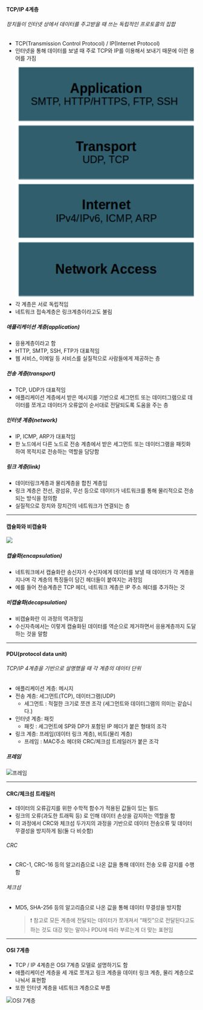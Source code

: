#### TCP/IP 4계층

###### 장치들이 인터넷 상에서 데이터를 주고받을 때 쓰는 독립적인 프로토콜의 집합

- TCP(Transmission Control Protocol) / IP(Internet Protocol)
- 인터넷을 통해 데이터를 보낼 때 주로 TCP와 IP를 이용해서 보내기 때문에 이런 용어를 가짐
  ![alt text](<스크린샷 2024-12-23 오후 5.21.59.png>)
- 각 계층은 서로 독립적임
- 네트워크 접속계층은 링크계층이라고도 불림

##### 애플리케이션 계층(application)

- 응용계층이라고 함
- HTTP, SMTP, SSH, FTP가 대표적임
- 웹 서비스, 이메일 등 서비스를 실질적으로 사람들에게 제공하는 층

##### 전송 계층(transport)

- TCP, UDP가 대표적임
- 애플리케이션 계층에서 받은 메시지를 기반으로 세그먼트 또는 데이터그램으로 데이터를 쪼개고 데이터가 오류없이 순서대로 전달되도록 도움을 주는 층

##### 인터넷 계층(network)

- IP, ICMP, ARP가 대표적임
- 한 노드에서 다른 노드로 전송 계층에서 받은 세그먼트 또는 데이터그램을 패킷화 하여 목적지로 전송하는 역할을 담당함

##### 링크 계층(link)

- 데이터링크계층과 물리계층을 합친 계층임
- 링크 계층은 전선, 광섬유, 무선 등으로 데이터가 네트워크를 통해 물리적으로 전송되는 방식을 정의함
- 실질적으로 장치와 장치간의 네트워크가 연결되는 층

---

#### 캡슐화와 비캡슐화

![](<스크린샷 2024-12-25 오후 1.27.29.png>)

##### 캡슐화(encapsulation)

- 네트워크에서 캡슐화란 송신자가 수신자에게 데이터를 보낼 때 데이터가 각 계층을 지나며 각 계층의 특징들이 담긴 헤더들이 붙여지는 과정임
- 예를 들어 전송계층은 TCP 헤더, 네트워크 계층은 IP 주소 헤더를 추가하는 것

##### 비캡슐화(decapsulation)

- 비캡슐화란 이 과정의 역과정임
- 수신자측에서는 이렇게 캡슐화된 데이터를 역순으로 제거하면서 응용계층까지 도달하는 것을 말함

---

#### PDU(protocol data unit)

###### TCP/IP 4계층을 기반으로 설명했을 때 각 계층의 데이터 단위

- 애플리케이션 계층: 메시지
- 전송 계층: 세그먼트(TCP), 데이터그램(UDP)
  - 세그먼트 : 적절한 크기로 쪼갠 조각 (세그먼트와 데이터그램의 의미는 같습니다.)
- 인터넷 계층: 패킷
  - 패킷 : 세그먼트에 SP와 DP가 포함된 IP 헤더가 붙은 형태의 조각
- 링크 계층: 프레임(데이터 링크 계층), 비트(물리 계층)
  - 프레임 : MAC주소 헤더와 CRC/체크섬 트레일러가 붙은 조각

##### 프레임

![프레임](<스크린샷 2024-12-25 오후 1.38.03.png>)

---

#### CRC/체크섬 트레일러

- 데이터의 오류감지를 위한 수학적 함수가 적용된 값들이 있는 필드
- 링크의 오류(과도한 트래픽 등) 로 인해 데이터 손상을 감지하는 역할을 함
- 이 과정에서 CRC와 체크섬 두가지의 과정을 기반으로 데이터 전송오류 및 데이터무결성을 방지하게 됨(둘 다 비슷함)

###### CRC

- CRC-1, CRC-16 등의 알고리즘으로 나온 값을 통해 데이터 전송 오류 감지를 수행함

###### 체크섬

- MD5, SHA-256 등의 알고리즘으로 나온 값을 통해 데이터 무결성을 방지함
  > ❗️ 참고로 모든 계층에 전달되는 데이터가 쪼개져서 “패킷”으로 전달된다고도 하는 것도 대강 맞는 말이나 PDU에 따라 부르는게 더 맞는 표현임

---

#### OSI 7계층

- TCP / IP 4계층은 OSI 7계층 모델로 설명하기도 함
- 애플리케이션 계층을 세 개로 쪼개고 링크 계층을 데이터 링크 계층, 물리 계층으로 나눠서 표현함
- 또한 인터넷 계층을 네트워크 계층으로 부름

![OSI 7계층](<스크린샷 2024-12-25 오후 1.45.36.png>)
